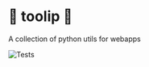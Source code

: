 # :tulip: toolip :tulip:

A collection of python utils for webapps

![Tests](https://github.com/SatelCreative/toolip/actions/workflows/tests.yml/badge.svg)
